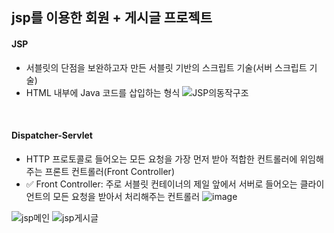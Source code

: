## jsp를 이용한 회원 + 게시글 프로젝트

#### JSP
- 서블릿의 단점을 보완하고자 만든 서블릿 기반의 스크립트 기술(서버 스크립트 기술)
- HTML 내부에 Java 코드를 삽입하는 형식
![JSP의동작구조](https://github.com/ohyo555/JSP_AM_2024_01/assets/153146836/83a7dad7-e570-4402-9c42-ae7ece29bf50)

<br>

#### Dispatcher-Servlet
- HTTP 프로토콜로 들어오는 모든 요청을 가장 먼저 받아 적합한 컨트롤러에 위임해주는 프론트 컨트롤러(Front Controller)
- ✅ Front Controller: 주로 서블릿 컨테이너의 제일 앞에서 서버로 들어오는 클라이언트의 모든 요청을 받아서 처리해주는 컨트롤러
![image](https://github.com/ohyo555/JSP_AM_2024_01/assets/153146836/fb042111-a96c-4db9-a6c6-f12a3e5dce27)

![jsp메인](https://github.com/ohyo555/JSP_AM_2024_01/assets/153146836/cde97a20-8e9b-48f7-80f8-517ed043855f)
![jsp게시글](https://github.com/ohyo555/JSP_AM_2024_01/assets/153146836/141fd50b-d7ea-4eb3-8a7b-afebdf6742d4)
